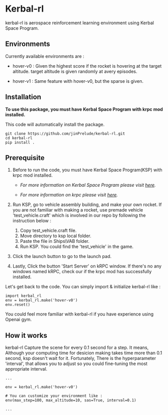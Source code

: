 # Kerbal-rl
kerbal-rl is aerospace reinforcement learning environment using
Kerbal Space Program.

## Environments
Currently available environments are :

- hover-v0 : Given the highest score if the rocket is hovering at the
target altitude. target altitude is given randomly at avery episodes.

- hover-v1 : Same feature with hover-v0, but the sparse is given.

## Installation
<b>To use this package, you must have Kerbal Space Program with krpc
mod installed.</b>


This code will automatically install the package.
```shell
git clone https://github.com/jinPrelude/kerbal-rl.git
cd kerbal-rl
pip install .
```

## Prerequisite

1. Before to run the code, you must have Kerbal Space Program(KSP)
with krpc mod installed.

    - _For more information on Kerbal Space Program please visit
 [here](https://www.kerbalspaceprogram.com/en/)._

    - _For more information on krpc please visit
[here](https://github.com/krpc/krpc)._

2. Run KSP, go to vehicle assembly building, and make your own rocket. If
you are not familiar with making a rocket,
use premade vehicle 'test_vehicle.craft' which is involved in our repo
by following the instruction below :
    1. Copy test_vehicle.craft file.
    2. Move directory to ksp local folder.
    3. Paste the file in Ships\VAB folder.
    4. Run KSP. You could find the 'test_vehicle' in the game.

3. Click the launch button to go to the launch pad.
4. Lastly, Click the button 'Start Server' on kRPC window. If there's no any
windows named kRPC, check our if the krpc mod has successfully installed.


Let's get back to the code. You can simply import & initialize kerbal-rl like :
```shell
import kerbal_rl
env = kerbal_rl.make('hover-v0')
env.reset()
```
You could feel more familiar with kerbal-rl if you
 have experience using Openai gym.

## How it works
kerbal-rl Capture the scene for every 0.1 second for a
step. It means, Although your computing time for desicion making takes
 time more than 0.1 second, ksp doesn't wait for it. Fortunately, There
 is the hyperparameter 'interval', that allows you to adjust so you could
 fine-tuning the most appropriate interval.

```shell
...

env = kerbal_rl.make('hover-v0')

# You can customize your environment like :
env(max_step=100, max_altitude=10, sas=True, interval=0.1)

...
```

